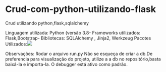 # Crud-com-python-utilizando-flask
Crud utilizando python,flask,sqlalchemy

Linguagem utilizada: Python (versão 3.8-
Frameworks utilizados: Flask,Bootstrap-
Bibliotecas: SQLAlchemy , Jinja2, Werkzeug 
Pacotes Utilizados:<img src="https://i.imgur.com/ttk0nVq.png">

Observações: Rodar o arquivo run.py
Não se esqueça de criar a db.De preferencia para visualização do projeto, utilize a a db no repositório,basta baixá-la e importa-la.
O debugger está ativo como padrão.
